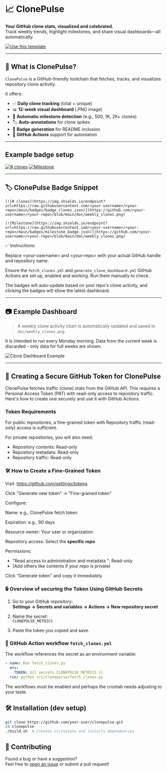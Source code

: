 # 📈 ClonePulse

**Your GitHub clone stats, visualized and celebrated.**  
Track weekly trends, highlight milestones, and share visual dashboards—all automatically.

[![Use this template](https://img.shields.io/badge/-Use%20this%20template-2ea44f?style=for-the-badge&logo=github)](https://github.com/per2jensen/clonepulse/generate)

---

## 🚀 What is ClonePulse?

`ClonePulse` is a GitHub-friendly toolchain that fetches, tracks, and visualizes repository clone activity.

It offers:

- ✅ **Daily clone tracking** (total + unique)
- 📊 **12-week visual dashboard** (.PNG image)
- 📌 **Automatic milestone detection** (e.g., 500, 1K, 2K+ clones)
- 🏷️ **Auto-annotations** for clone spikes
- 🏁 **Badge generation** for README inclusion
- 🤖 **GitHub Actions** support for automation

---

## Example badge setup

[![# clones](https://img.shields.io/endpoint?url=https://raw.githubusercontent.com/per2jensen/clonepulse/main/badges/badge_clones.json)](https://github.com/per2jensen/clonepulse/blob/main/doc/weekly_clones.png)
[![Milestone](https://img.shields.io/endpoint?url=https://raw.githubusercontent.com/per2jensen/clonepulse/main/badges/milestone_badge.json)](https://github.com/per2jensen/clonepulse/blob/main/doc/weekly_clones.png)

---

## 🏷️ ClonePulse Badge Snippet

```text
[![# clones](https://img.shields.io/endpoint?url=https://raw.githubusercontent.com/<your-username>/<your-repo>/main/badges/badge_clones.json)](https://github.com/<your-username>/<your-repo>/blob/main/doc/weekly_clones.png)

[![Milestone](https://img.shields.io/endpoint?url=https://raw.githubusercontent.com/<your-username>/<your-repo>/main/badges/milestone_badge.json)](https://github.com/<your-username>/<your-repo>/blob/main/doc/weekly_clones.png)
```

✅ Instructions:

Replace \<your-username\> and \<your-repo\> with your actual GitHub handle and repository name.

Ensure the `fetch_clones.yml` and `generate_clone_dashboard.yml` GitHub Actions are set up, enabled and working. Run them manually to check.

The badges will auto-update based on your repo's clone activity, and clicking the badges will show the latest dashboard.

---

## 📷 Example Dashboard

> A weekly clone activity chart is automatically updated and saved in `doc/weekly_clones.png`.

It is intended to run every Monday morning. Data from the current week is discarded - only data for full weeks are shown.

![Clone Dashboard Example](doc/weekly_clones.png)

---

## 🔐 Creating a Secure GitHub Token for ClonePulse

ClonePulse fetches traffic (clone) stats from the GitHub API. This requires a Personal Access Token (PAT) with read-only access to repository traffic. Here's how to create one securely and use it with GitHub Actions.

### Token Requirements

For public repositories, a fine-grained token with Repository traffic (read-only) access is sufficient.

For private repositories, you will also need:

- Repository contents: Read-only
- Repository metadata: Read-only
- Repository traffic: Read-only

### 🛠️ How to Create a Fine-Grained Token

Visit: https://github.com/settings/tokens

Click "Generate new token" → "Fine-grained token"

Configure:

Name: e.g., ClonePulse fetch token

Expiration: e.g., 90 days

Resource owner: Your user or organization

Repository access: Select the **specific repo**

Permissions:

- "Read access to administration and metadata ": Read-only
- (Add others like contents if your repo is private)

Click "Generate token" and copy it immediately

### 🔒 Overview of securing the Token Using GitHub Secrets

1. Go to your GitHub repository:  
   **Settings → Secrets and variables → Actions → New repository secret**

2. Name the secret:  
   `CLONEPULSE_METRICS`

3. Paste the token you copied and save.

### 🚀 GitHub Action workflow `fetch_clones.yml`

The workflow references the secret as an environment variable:

```yaml
- name: Run fetch_clones.py
  env:
    TOKEN: ${{ secrets.CLONEPULSE_METRICS }}
  run: python src/clonepulse/fetch_clones.py
```

The workflows must be enabled and perhaps the crontab needs adjusting to your taste.

## 🛠️ Installation (dev setup)

```bash
git clone https://github.com/your-user/clonepulse.git
cd clonepulse
./build.sh  # Creates virtualenv and installs dependencies
```

## 🤝 Contributing

Found a bug or have a suggestion?  
Feel free to [open an issue](https://github.com/your-user/clonepulse/issues) or submit a pull request!
